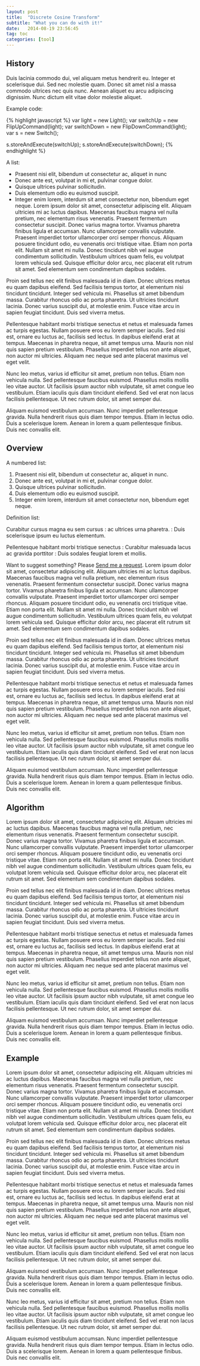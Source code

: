 ```yaml
---
layout: post
title:  "Discrete Cosine Transform"
subtitle: "What you can do with it!"
date:   2014-08-19 23:56:45
tag: toc
categories: [tool]
---
```


## History

Duis lacinia commodo dui, vel aliquam metus hendrerit eu. Integer et scelerisque dui. Sed nec molestie quam. Donec sit amet nisl a massa commodo ultrices nec quis nunc. Aenean aliquet eu arcu adipiscing dignissim. Nunc dictum elit vitae dolor molestie aliquet.


Example code:

{% highlight javascript %}
var light = new Light();
var switchUp = new FlipUpCommand(light);
var switchDown = new FlipDownCommand(light);
var s = new Switch();

s.storeAndExecute(switchUp);
s.storeAndExecute(switchDown);
{% endhighlight %}


A list:

- Praesent nisi elit, bibendum ut consectetur ac, aliquet in nunc
- Donec ante est, volutpat in mi et, pulvinar congue dolor.
- Quisque ultrices pulvinar sollicitudin.
- Duis elementum odio eu euismod suscipit.
- Integer enim lorem, interdum sit amet consectetur non, bibendum eget neque.
Lorem ipsum dolor sit amet, consectetur adipiscing elit. Aliquam ultricies mi ac luctus dapibus. Maecenas faucibus magna vel nulla pretium, nec elementum risus venenatis. Praesent fermentum consectetur suscipit. Donec varius magna tortor. Vivamus pharetra finibus ligula et accumsan. Nunc ullamcorper convallis vulputate. Praesent imperdiet tortor ullamcorper orci semper rhoncus. Aliquam posuere tincidunt odio, eu venenatis orci tristique vitae. Etiam non porta elit. Nullam sit amet mi nulla. Donec tincidunt nibh vel augue condimentum sollicitudin. Vestibulum ultrices quam felis, eu volutpat lorem vehicula sed. Quisque efficitur dolor arcu, nec placerat elit rutrum sit amet. Sed elementum sem condimentum dapibus sodales.

Proin sed tellus nec elit finibus malesuada id in diam. Donec ultrices metus eu quam dapibus eleifend. Sed facilisis tempus tortor, at elementum nisi tincidunt tincidunt. Integer sed vehicula mi. Phasellus sit amet bibendum massa. Curabitur rhoncus odio ac porta pharetra. Ut ultricies tincidunt lacinia. Donec varius suscipit dui, at molestie enim. Fusce vitae arcu in sapien feugiat tincidunt. Duis sed viverra metus.

Pellentesque habitant morbi tristique senectus et netus et malesuada fames ac turpis egestas. Nullam posuere eros eu lorem semper iaculis. Sed nisi est, ornare eu luctus ac, facilisis sed lectus. In dapibus eleifend erat at tempus. Maecenas in pharetra neque, sit amet tempus urna. Mauris non nisl quis sapien pretium vestibulum. Phasellus imperdiet tellus non ante aliquet, non auctor mi ultricies. Aliquam nec neque sed ante placerat maximus vel eget velit.

Nunc leo metus, varius id efficitur sit amet, pretium non tellus. Etiam non vehicula nulla. Sed pellentesque faucibus euismod. Phasellus mollis mollis leo vitae auctor. Ut facilisis ipsum auctor nibh vulputate, sit amet congue leo vestibulum. Etiam iaculis quis diam tincidunt eleifend. Sed vel erat non lacus facilisis pellentesque. Ut nec rutrum dolor, sit amet semper dui.

Aliquam euismod vestibulum accumsan. Nunc imperdiet pellentesque gravida. Nulla hendrerit risus quis diam tempor tempus. Etiam in lectus odio. Duis a scelerisque lorem. Aenean in lorem a quam pellentesque finibus. Duis nec convallis elit. 

## Overview

A numbered list:

1. Praesent nisi elit, bibendum ut consectetur ac, aliquet in nunc.
2. Donec ante est, volutpat in mi et, pulvinar congue dolor.
3. Quisque ultrices pulvinar sollicitudin.
4. Duis elementum odio eu euismod suscipit.
5. Integer enim lorem, interdum sit amet consectetur non, bibendum eget neque.

Definition list:

Curabitur cursus magna eu sem cursus
: ac ultrices urna pharetra.
: Duis scelerisque ipsum eu luctus elementum.

Pellentesque habitant morbi tristique senectus
: Curabitur malesuada lacus ac gravida porttitor
: Duis sodales feugiat lorem et mollis.

Want to suggest something? Please [Send me a request](https://github.com/kronik3r/daktilo/issues/new).
Lorem ipsum dolor sit amet, consectetur adipiscing elit. Aliquam ultricies mi ac luctus dapibus. Maecenas faucibus magna vel nulla pretium, nec elementum risus venenatis. Praesent fermentum consectetur suscipit. Donec varius magna tortor. Vivamus pharetra finibus ligula et accumsan. Nunc ullamcorper convallis vulputate. Praesent imperdiet tortor ullamcorper orci semper rhoncus. Aliquam posuere tincidunt odio, eu venenatis orci tristique vitae. Etiam non porta elit. Nullam sit amet mi nulla. Donec tincidunt nibh vel augue condimentum sollicitudin. Vestibulum ultrices quam felis, eu volutpat lorem vehicula sed. Quisque efficitur dolor arcu, nec placerat elit rutrum sit amet. Sed elementum sem condimentum dapibus sodales.

Proin sed tellus nec elit finibus malesuada id in diam. Donec ultrices metus eu quam dapibus eleifend. Sed facilisis tempus tortor, at elementum nisi tincidunt tincidunt. Integer sed vehicula mi. Phasellus sit amet bibendum massa. Curabitur rhoncus odio ac porta pharetra. Ut ultricies tincidunt lacinia. Donec varius suscipit dui, at molestie enim. Fusce vitae arcu in sapien feugiat tincidunt. Duis sed viverra metus.

Pellentesque habitant morbi tristique senectus et netus et malesuada fames ac turpis egestas. Nullam posuere eros eu lorem semper iaculis. Sed nisi est, ornare eu luctus ac, facilisis sed lectus. In dapibus eleifend erat at tempus. Maecenas in pharetra neque, sit amet tempus urna. Mauris non nisl quis sapien pretium vestibulum. Phasellus imperdiet tellus non ante aliquet, non auctor mi ultricies. Aliquam nec neque sed ante placerat maximus vel eget velit.

Nunc leo metus, varius id efficitur sit amet, pretium non tellus. Etiam non vehicula nulla. Sed pellentesque faucibus euismod. Phasellus mollis mollis leo vitae auctor. Ut facilisis ipsum auctor nibh vulputate, sit amet congue leo vestibulum. Etiam iaculis quis diam tincidunt eleifend. Sed vel erat non lacus facilisis pellentesque. Ut nec rutrum dolor, sit amet semper dui.

Aliquam euismod vestibulum accumsan. Nunc imperdiet pellentesque gravida. Nulla hendrerit risus quis diam tempor tempus. Etiam in lectus odio. Duis a scelerisque lorem. Aenean in lorem a quam pellentesque finibus. Duis nec convallis elit. 

## Algorithm

Lorem ipsum dolor sit amet, consectetur adipiscing elit. Aliquam ultricies mi ac luctus dapibus. Maecenas faucibus magna vel nulla pretium, nec elementum risus venenatis. Praesent fermentum consectetur suscipit. Donec varius magna tortor. Vivamus pharetra finibus ligula et accumsan. Nunc ullamcorper convallis vulputate. Praesent imperdiet tortor ullamcorper orci semper rhoncus. Aliquam posuere tincidunt odio, eu venenatis orci tristique vitae. Etiam non porta elit. Nullam sit amet mi nulla. Donec tincidunt nibh vel augue condimentum sollicitudin. Vestibulum ultrices quam felis, eu volutpat lorem vehicula sed. Quisque efficitur dolor arcu, nec placerat elit rutrum sit amet. Sed elementum sem condimentum dapibus sodales.

Proin sed tellus nec elit finibus malesuada id in diam. Donec ultrices metus eu quam dapibus eleifend. Sed facilisis tempus tortor, at elementum nisi tincidunt tincidunt. Integer sed vehicula mi. Phasellus sit amet bibendum massa. Curabitur rhoncus odio ac porta pharetra. Ut ultricies tincidunt lacinia. Donec varius suscipit dui, at molestie enim. Fusce vitae arcu in sapien feugiat tincidunt. Duis sed viverra metus.

Pellentesque habitant morbi tristique senectus et netus et malesuada fames ac turpis egestas. Nullam posuere eros eu lorem semper iaculis. Sed nisi est, ornare eu luctus ac, facilisis sed lectus. In dapibus eleifend erat at tempus. Maecenas in pharetra neque, sit amet tempus urna. Mauris non nisl quis sapien pretium vestibulum. Phasellus imperdiet tellus non ante aliquet, non auctor mi ultricies. Aliquam nec neque sed ante placerat maximus vel eget velit.

Nunc leo metus, varius id efficitur sit amet, pretium non tellus. Etiam non vehicula nulla. Sed pellentesque faucibus euismod. Phasellus mollis mollis leo vitae auctor. Ut facilisis ipsum auctor nibh vulputate, sit amet congue leo vestibulum. Etiam iaculis quis diam tincidunt eleifend. Sed vel erat non lacus facilisis pellentesque. Ut nec rutrum dolor, sit amet semper dui.

Aliquam euismod vestibulum accumsan. Nunc imperdiet pellentesque gravida. Nulla hendrerit risus quis diam tempor tempus. Etiam in lectus odio. Duis a scelerisque lorem. Aenean in lorem a quam pellentesque finibus. Duis nec convallis elit. 

## Example

Lorem ipsum dolor sit amet, consectetur adipiscing elit. Aliquam ultricies mi ac luctus dapibus. Maecenas faucibus magna vel nulla pretium, nec elementum risus venenatis. Praesent fermentum consectetur suscipit. Donec varius magna tortor. Vivamus pharetra finibus ligula et accumsan. Nunc ullamcorper convallis vulputate. Praesent imperdiet tortor ullamcorper orci semper rhoncus. Aliquam posuere tincidunt odio, eu venenatis orci tristique vitae. Etiam non porta elit. Nullam sit amet mi nulla. Donec tincidunt nibh vel augue condimentum sollicitudin. Vestibulum ultrices quam felis, eu volutpat lorem vehicula sed. Quisque efficitur dolor arcu, nec placerat elit rutrum sit amet. Sed elementum sem condimentum dapibus sodales.

Proin sed tellus nec elit finibus malesuada id in diam. Donec ultrices metus eu quam dapibus eleifend. Sed facilisis tempus tortor, at elementum nisi tincidunt tincidunt. Integer sed vehicula mi. Phasellus sit amet bibendum massa. Curabitur rhoncus odio ac porta pharetra. Ut ultricies tincidunt lacinia. Donec varius suscipit dui, at molestie enim. Fusce vitae arcu in sapien feugiat tincidunt. Duis sed viverra metus.

Pellentesque habitant morbi tristique senectus et netus et malesuada fames ac turpis egestas. Nullam posuere eros eu lorem semper iaculis. Sed nisi est, ornare eu luctus ac, facilisis sed lectus. In dapibus eleifend erat at tempus. Maecenas in pharetra neque, sit amet tempus urna. Mauris non nisl quis sapien pretium vestibulum. Phasellus imperdiet tellus non ante aliquet, non auctor mi ultricies. Aliquam nec neque sed ante placerat maximus vel eget velit.

Nunc leo metus, varius id efficitur sit amet, pretium non tellus. Etiam non vehicula nulla. Sed pellentesque faucibus euismod. Phasellus mollis mollis leo vitae auctor. Ut facilisis ipsum auctor nibh vulputate, sit amet congue leo vestibulum. Etiam iaculis quis diam tincidunt eleifend. Sed vel erat non lacus facilisis pellentesque. Ut nec rutrum dolor, sit amet semper dui.

Aliquam euismod vestibulum accumsan. Nunc imperdiet pellentesque gravida. Nulla hendrerit risus quis diam tempor tempus. Etiam in lectus odio. Duis a scelerisque lorem. Aenean in lorem a quam pellentesque finibus. Duis nec convallis elit. 

Nunc leo metus, varius id efficitur sit amet, pretium non tellus. Etiam non vehicula nulla. Sed pellentesque faucibus euismod. Phasellus mollis mollis leo vitae auctor. Ut facilisis ipsum auctor nibh vulputate, sit amet congue leo vestibulum. Etiam iaculis quis diam tincidunt eleifend. Sed vel erat non lacus facilisis pellentesque. Ut nec rutrum dolor, sit amet semper dui.

Aliquam euismod vestibulum accumsan. Nunc imperdiet pellentesque gravida. Nulla hendrerit risus quis diam tempor tempus. Etiam in lectus odio. Duis a scelerisque lorem. Aenean in lorem a quam pellentesque finibus. Duis nec convallis elit. 
